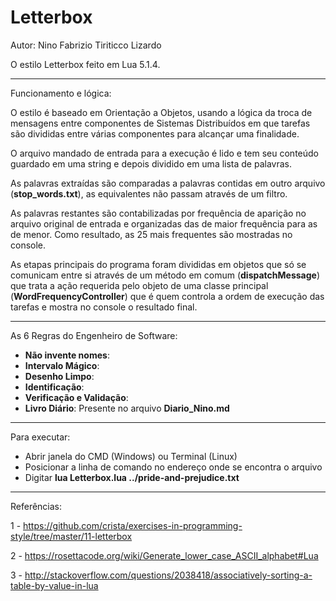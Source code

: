 # Letterbox

Autor: Nino Fabrizio Tiriticco Lizardo

O estilo Letterbox feito em Lua 5.1.4.

------------------------------

Funcionamento e lógica:

O estilo é baseado em Orientação a Objetos, usando a lógica da troca de mensagens entre componentes de Sistemas Distribuídos em que tarefas são divididas entre várias componentes para alcançar uma finalidade.

O arquivo mandado de entrada para a execução é lido e tem seu conteúdo guardado em uma string e depois dividido em uma lista de palavras.

As palavras extraídas são comparadas a palavras contidas em outro arquivo (**stop_words.txt**), as equivalentes não passam através de um filtro.

As palavras restantes são contabilizadas por frequência de aparição no arquivo original de entrada e organizadas das de maior frequência para as de menor. Como resultado, as 25 mais frequentes são mostradas no console.

As etapas principais do programa foram divididas em objetos que só se comunicam entre si através de um método em comum (**dispatchMessage**) que trata a ação requerida pelo objeto de uma classe principal (**WordFrequencyController**) que é quem controla a ordem de execução das tarefas e mostra no console o resultado final.

------------------------------

As 6 Regras do Engenheiro de Software:

- **Não invente nomes**:
- **Intervalo Mágico**:
- **Desenho Limpo**:
- **Identificação**:
- **Verificação e Validação**:
- **Livro Diário**: Presente no arquivo **Diario_Nino.md**

------------------------------

Para executar:

- Abrir janela do CMD (Windows) ou Terminal (Linux)
- Posicionar a linha de comando no endereço onde se encontra o arquivo
- Digitar **lua Letterbox.lua ../pride-and-prejudice.txt**

------------------------------

Referências:

1 - https://github.com/crista/exercises-in-programming-style/tree/master/11-letterbox

2 - https://rosettacode.org/wiki/Generate_lower_case_ASCII_alphabet#Lua

3 - http://stackoverflow.com/questions/2038418/associatively-sorting-a-table-by-value-in-lua